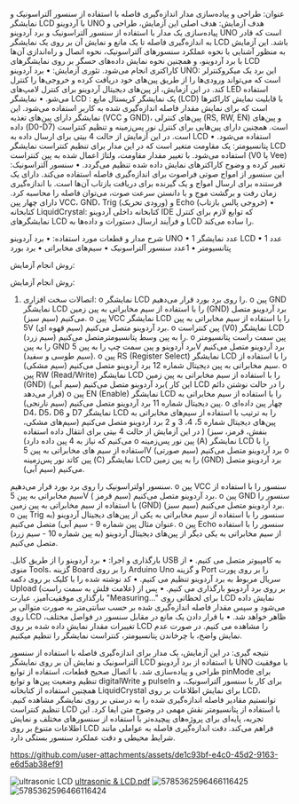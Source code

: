 عنوان: 
طراحی و پیاده‌سازی مدار اندازه‌گیری فاصله با استفاده از سنسور آلتراسونیک و نمایشگر LCD با آردوینو UNO
هدف آزمایش:
هدف اصلی این آزمایش، طراحی و پیاده‌سازی یک مدار با استفاده از سنسور آلتراسونیک و برد آردوینو UNO است که قادر به اندازه‌گیری فاصله تا یک مانع و نمایش آن بر روی یک نمایشگر LCD باشد. این آزمایش به منظور آشنایی با نحوه عملکرد سنسورهای آلتراسونیک، نحوه اتصال و راه‌اندازی آن‌ها با برد آردوینو، و همچنین نحوه نمایش داده‌های حسگر بر روی نمایشگرهای LCD کاراکتری انجام می‌شود.
تئوری آزمایش:
•	برد آردوینو UNO: این برد یک میکروکنترلر است که می‌تواند ورودی‌ها را از طریق پین‌های خود دریافت کرده و خروجی‌ها را کنترل کند. در این آزمایش، از پین‌های دیجیتال آردوینو برای کنترل لامپ‌های LED استفاده می‌شو.
•	 نمایشگر LCD : یک نمایشگر کریستال مایع (LCD) با قابلیت نمایش کاراکترها است که برای نمایش مقدار فاصله اندازه‌گیری شده به کاربر استفاده می‌شود. این نمایشگر دارای پین‌های تغذیه (VCC و GND)، پین‌های کنترلی (RS, RW, EN) و پین‌های داده (D0-D7) است. همچنین دارای پین‌هایی برای کنترل نور پس‌زمینه و تنظیم کنتراست است. در این آزمایش از حالت 4 بیتی برای ارسال داده به LCD استفاده می‌شود.
•	پتانسیومتر: یک مقاومت متغیر است که در این مدار برای تنظیم کنتراست نمایشگر LCD استفاده می‌شود. با تغییر مقدار مقاومت، ولتاژ اعمال شده به پین کنتراست (V0 یا Vee) تغییر کرده و وضوح کاراکترهای نمایش داده شده تنظیم می‌گردد.
•	سنسور آلتراسونیک: این سنسور از امواج صوتی فراصوت برای اندازه‌گیری فاصله استفاده می‌کند. دارای یک فرستنده برای ارسال امواج و یک گیرنده برای دریافت بازتاب آن‌ها است. با اندازه‌گیری زمان رفت و برگشت موج و با دانستن سرعت صوت، می‌توان فاصله را محاسبه کرد. دارای چهار پین VCC، GND، Trig (ورودی تحریک) و Echo (خروجی پالس بازتاب)
•	کتابخانه LiquidCrystal: کتابخانه داخلی آردوینو IDE که توابع لازم برای کنترل نمایشگرهای LCD و فرآیند ارسال دستورات و داده‌ها به LCD را ساده می‌کند.

شرح مدار و قطعات مورد استفاده:
•	برد آردوینو UNO
•	1 عدد نمایشگر LCD 
•	1  عدد پتانسیومتر 
•	  1عدد سنسور آلتراسونیک 
•	سیم‌های مخابراتی
•	برد بورد

روش انجام آزمایش:


روش انجام آزمایش:
1.	اتصالات سخت افزاری:
o	نمایشگر LCD را روی برد بورد قرار می‌دهیم.
o	پین GND نمایشگر LCD را با استفاده از سیم مخابراتی به پین زمین (GND) برد آردوینو متصل می‌کنیم (سیم سبز).
o	پین VCC نمایشگر LCD را با استفاده از سیم مخابراتی به پین 5V برد آردوینو متصل می‌کنیم (سیم قهوه ای).
o	پین کنتراست (V0) نمایشگر LCD را به پین وسط پتانسیومترمتصل می‌کنیم (سیم زرد).
o	پین سمت راست پتانسیومتر را به پین GND برد آردوینو و پین سمت چپ را به پین 5V برد آردوینو متصل می‌کنیم (سیم طوسی و سفید).
o	پین RS (Register Select) نمایشگر LCD را با استفاده از سیم مخابراتی به پین دیجیتال شماره 12 برد آردوینو متصل می‌کنیم (سیم مشکی).
o	پین RW (Read/Write) نمایشگر LCD را با استفاده از سیم مخابراتی به پین زمین (GND) برد آردوینو متصل می‌کنیم (سیم آبی)( این کار LCD را در حالت نوشتن دائم قرار می‌دهد)
o	پین EN (Enable) نمایشگر LCD را با استفاده از سیم مخابراتی به پین دیجیتال شماره 11 برد آردوینو متصل می‌کنیم (سیم نارنجی).
o	چهار پین داده‌ای D4، D5، D6 و D7 نمایشگر LCD را به ترتیب با استفاده از سیم‌های مخابراتی به پین‌های دیجیتال شماره 5، 4، 3 و 2 برد آردوینو متصل می‌کنیم (سیم‌های مشکی، بنفش، قرمز، سبز) ( در این آزمایش از حالت 4 بیتی برای انتقال داده استفاده می‌کنیم که نیاز به 4 پین داده دارد)
o	پین نور پس‌زمینه (A) نمایشگر LCD را با استفاده از سیم های مخابراتی به پین 5V برد آردوینو متصل می‌کنیم (سیم صورتی)
o	پین کاتد نور پس‌زمینه (C) نمایشگر LCD را به پین زمین (GND) برد آردوینو متصل می‌کنیم (سیم آبی).

سنسور اولتراسونیک را روی برد بورد قرار می‌دهیم.
o	پین VCC سنسور را با استفاده از سیم مخابراتی به پین 5V برد آردوینو متصل می‌کنیم (سیم قرمز ).
o	پین GND سنسور را با استفاده از سیم مخابراتی به پین زمین (GND) برد آردوینو متصل می‌کنیم (سیم سبز).
o	پین Trig سنسور را با استفاده از سیم مخابراتی به یکی از پین‌های دیجیتال آردوینو (به عنوان مثال پین شماره 9 - سیم آبی) متصل می‌کنیم.
o	پین Echo سنسور را با استفاده از سیم مخابراتی به یکی دیگر از پین‌های دیجیتال آردوینو (به پین شماره 10 - سیم زرد) متصل می‌کنیم.

.بارگذاری و اجرا:
•	برد آردوینو را از طریق کابل USB به کامپیوتر متصل می کنیم.
•	از منوی Tools، گزینه Board را بر روی Arduino Uno و گزینه Port را بر روی پورت سریال مربوط به برد آردوینو تنظیم می کنیم.
•	کد نوشته شده را با کلیک بر روی دکمه Upload (علامت فلش به سمت راست) بر روی برد آردوینو بارگذاری می کنیم.
•	پس از بارگذاری موفقیت‌آمیز، عبارت "Measuring..." برای لحظاتی روی LCD نمایش داده می‌شود و سپس مقدار فاصله اندازه‌گیری شده بر حسب سانتی‌متر به صورت متوالی بر روی LCD ظاهر خواهد شد.
•	با قرار دادن یک مانع در مقابل سنسور در فواصل مختلف، تغییرات مقدار نمایش داده شده بر روی LCD را مشاهده می کنیم. در صورت عدم نمایش واضح، با چرخاندن پتانسیومتر، کنتراست نمایشگر را تنظیم میکنیم.


نتیجه گیری:
در این آزمایش، یک مدار برای اندازه‌گیری فاصله با استفاده از سنسور آلتراسونیک و نمایش آن بر روی نمایشگر LCD با استفاده از برد آردوینو UNO با موفقیت طراحی و پیاده‌سازی شد. با اتصال صحیح قطعات، استفاده از توابع pinMode برای تنظیم وضعیت پین‌ها و توابع digitalWrite و pulseIn برای کار با سنسور آلتراسونیک، و همچنین استفاده از کتابخانه LiquidCrystal برای نمایش اطلاعات بر روی LCD، توانستیم مقادیر فاصله اندازه‌گیری شده را به درستی بر روی نمایشگر مشاهده کنیم. تنظیم کنتراست LCD با استفاده از پتانسیومتر نقش مهمی در وضوح متن ایفا کرد. این تجربه، پایه‌ای برای پروژه‌های پیچیده‌تر با استفاده از سنسورهای مختلف و نمایش اطلاعات متنوع بر روی LCD فراهم می‌کند. دقت اندازه‌گیری فاصله به عواملی مانند شرایط محیطی و دقت عملکرد سنسور بستگی دارد.







https://github.com/user-attachments/assets/de1c93bf-e4c0-45d2-9163-e6d5ab38ef91


![ultrasonic   LCD](https://github.com/user-attachments/assets/53f448c7-2675-454a-8b85-5d09ec9ad670)
[ultrasonic & LCD.pdf](https://github.com/user-attachments/files/19916750/ultrasonic.LCD.pdf)
![5785362596466116425](https://github.com/user-attachments/assets/06d1b42d-bbe5-4a17-8db5-8606e9b66060)
![5785362596466116424](https://github.com/user-attachments/assets/f30072d7-d7f6-43c8-b831-cf49dae5c65f)
